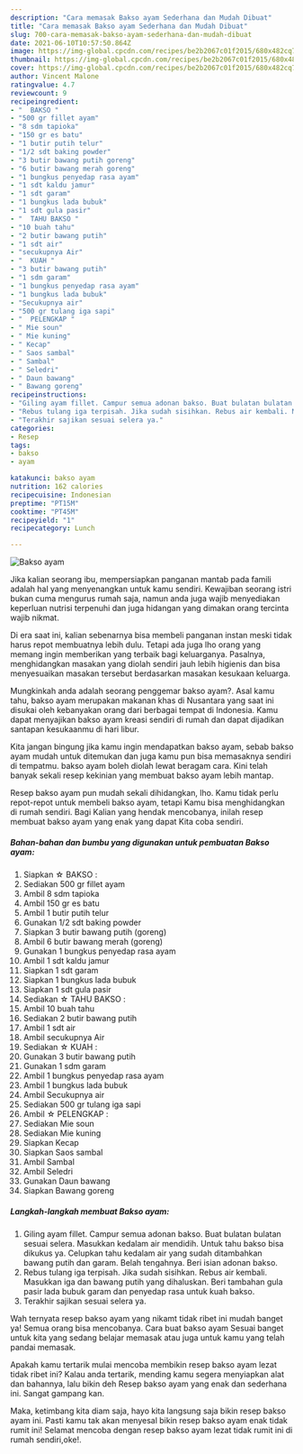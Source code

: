 ```yaml
---
description: "Cara memasak Bakso ayam Sederhana dan Mudah Dibuat"
title: "Cara memasak Bakso ayam Sederhana dan Mudah Dibuat"
slug: 700-cara-memasak-bakso-ayam-sederhana-dan-mudah-dibuat
date: 2021-06-10T10:57:50.864Z
image: https://img-global.cpcdn.com/recipes/be2b2067c01f2015/680x482cq70/bakso-ayam-foto-resep-utama.jpg
thumbnail: https://img-global.cpcdn.com/recipes/be2b2067c01f2015/680x482cq70/bakso-ayam-foto-resep-utama.jpg
cover: https://img-global.cpcdn.com/recipes/be2b2067c01f2015/680x482cq70/bakso-ayam-foto-resep-utama.jpg
author: Vincent Malone
ratingvalue: 4.7
reviewcount: 9
recipeingredient:
- "  BAKSO "
- "500 gr fillet ayam"
- "8 sdm tapioka"
- "150 gr es batu"
- "1 butir putih telur"
- "1/2 sdt baking powder"
- "3 butir bawang putih goreng"
- "6 butir bawang merah goreng"
- "1 bungkus penyedap rasa ayam"
- "1 sdt kaldu jamur"
- "1 sdt garam"
- "1 bungkus lada bubuk"
- "1 sdt gula pasir"
- "  TAHU BAKSO "
- "10 buah tahu"
- "2 butir bawang putih"
- "1 sdt air"
- "secukupnya Air"
- "  KUAH "
- "3 butir bawang putih"
- "1 sdm garam"
- "1 bungkus penyedap rasa ayam"
- "1 bungkus lada bubuk"
- "Secukupnya air"
- "500 gr tulang iga sapi"
- "  PELENGKAP "
- " Mie soun"
- " Mie kuning"
- " Kecap"
- " Saos sambal"
- " Sambal"
- " Seledri"
- " Daun bawang"
- " Bawang goreng"
recipeinstructions:
- "Giling ayam fillet. Campur semua adonan bakso. Buat bulatan bulatan sesuai selera. Masukkan kedalam air mendidih. Untuk tahu bakso bisa dikukus ya. Celupkan tahu kedalam air yang sudah ditambahkan bawang putih dan garam. Belah tengahnya. Beri isian adonan bakso."
- "Rebus tulang iga terpisah. Jika sudah sisihkan. Rebus air kembali. Masukkan iga dan bawang putih yang dihaluskan. Beri tambahan gula pasir lada bubuk garam dan penyedap rasa untuk kuah bakso."
- "Terakhir sajikan sesuai selera ya."
categories:
- Resep
tags:
- bakso
- ayam

katakunci: bakso ayam 
nutrition: 162 calories
recipecuisine: Indonesian
preptime: "PT15M"
cooktime: "PT45M"
recipeyield: "1"
recipecategory: Lunch

---
```



![Bakso ayam](https://img-global.cpcdn.com/recipes/be2b2067c01f2015/680x482cq70/bakso-ayam-foto-resep-utama.jpg)

Jika kalian seorang ibu, mempersiapkan panganan mantab pada famili adalah hal yang menyenangkan untuk kamu sendiri. Kewajiban seorang istri bukan cuma mengurus rumah saja, namun anda juga wajib menyediakan keperluan nutrisi terpenuhi dan juga hidangan yang dimakan orang tercinta wajib nikmat.

Di era  saat ini, kalian sebenarnya bisa membeli panganan instan meski tidak harus repot membuatnya lebih dulu. Tetapi ada juga lho orang yang memang ingin memberikan yang terbaik bagi keluarganya. Pasalnya, menghidangkan masakan yang diolah sendiri jauh lebih higienis dan bisa menyesuaikan masakan tersebut berdasarkan masakan kesukaan keluarga. 



Mungkinkah anda adalah seorang penggemar bakso ayam?. Asal kamu tahu, bakso ayam merupakan makanan khas di Nusantara yang saat ini disukai oleh kebanyakan orang dari berbagai tempat di Indonesia. Kamu dapat menyajikan bakso ayam kreasi sendiri di rumah dan dapat dijadikan santapan kesukaanmu di hari libur.

Kita jangan bingung jika kamu ingin mendapatkan bakso ayam, sebab bakso ayam mudah untuk ditemukan dan juga kamu pun bisa memasaknya sendiri di tempatmu. bakso ayam boleh diolah lewat beragam cara. Kini telah banyak sekali resep kekinian yang membuat bakso ayam lebih mantap.

Resep bakso ayam pun mudah sekali dihidangkan, lho. Kamu tidak perlu repot-repot untuk membeli bakso ayam, tetapi Kamu bisa menghidangkan di rumah sendiri. Bagi Kalian yang hendak mencobanya, inilah resep membuat bakso ayam yang enak yang dapat Kita coba sendiri.

<!--inarticleads1-->

##### Bahan-bahan dan bumbu yang digunakan untuk pembuatan Bakso ayam:

1. Siapkan  ☆ BAKSO :
1. Sediakan 500 gr fillet ayam
1. Ambil 8 sdm tapioka
1. Ambil 150 gr es batu
1. Ambil 1 butir putih telur
1. Gunakan 1/2 sdt baking powder
1. Siapkan 3 butir bawang putih (goreng)
1. Ambil 6 butir bawang merah (goreng)
1. Gunakan 1 bungkus penyedap rasa ayam
1. Ambil 1 sdt kaldu jamur
1. Siapkan 1 sdt garam
1. Siapkan 1 bungkus lada bubuk
1. Siapkan 1 sdt gula pasir
1. Sediakan  ☆ TAHU BAKSO :
1. Ambil 10 buah tahu
1. Sediakan 2 butir bawang putih
1. Ambil 1 sdt air
1. Ambil secukupnya Air
1. Sediakan  ☆ KUAH :
1. Gunakan 3 butir bawang putih
1. Gunakan 1 sdm garam
1. Ambil 1 bungkus penyedap rasa ayam
1. Ambil 1 bungkus lada bubuk
1. Ambil Secukupnya air
1. Sediakan 500 gr tulang iga sapi
1. Ambil  ☆ PELENGKAP :
1. Sediakan  Mie soun
1. Sediakan  Mie kuning
1. Siapkan  Kecap
1. Siapkan  Saos sambal
1. Ambil  Sambal
1. Ambil  Seledri
1. Gunakan  Daun bawang
1. Siapkan  Bawang goreng




<!--inarticleads2-->

##### Langkah-langkah membuat Bakso ayam:

1. Giling ayam fillet. Campur semua adonan bakso. Buat bulatan bulatan sesuai selera. Masukkan kedalam air mendidih. Untuk tahu bakso bisa dikukus ya. Celupkan tahu kedalam air yang sudah ditambahkan bawang putih dan garam. Belah tengahnya. Beri isian adonan bakso.
1. Rebus tulang iga terpisah. Jika sudah sisihkan. Rebus air kembali. Masukkan iga dan bawang putih yang dihaluskan. Beri tambahan gula pasir lada bubuk garam dan penyedap rasa untuk kuah bakso.
1. Terakhir sajikan sesuai selera ya.




Wah ternyata resep bakso ayam yang nikamt tidak ribet ini mudah banget ya! Semua orang bisa mencobanya. Cara buat bakso ayam Sesuai banget untuk kita yang sedang belajar memasak atau juga untuk kamu yang telah pandai memasak.

Apakah kamu tertarik mulai mencoba membikin resep bakso ayam lezat tidak ribet ini? Kalau anda tertarik, mending kamu segera menyiapkan alat dan bahannya, lalu bikin deh Resep bakso ayam yang enak dan sederhana ini. Sangat gampang kan. 

Maka, ketimbang kita diam saja, hayo kita langsung saja bikin resep bakso ayam ini. Pasti kamu tak akan menyesal bikin resep bakso ayam enak tidak rumit ini! Selamat mencoba dengan resep bakso ayam lezat tidak rumit ini di rumah sendiri,oke!.

